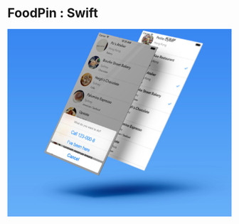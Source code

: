 # FoodPin : Swift

![screenshot](https://github.com/kennybatista/FoodPin/blob/master/screenshot.png)
